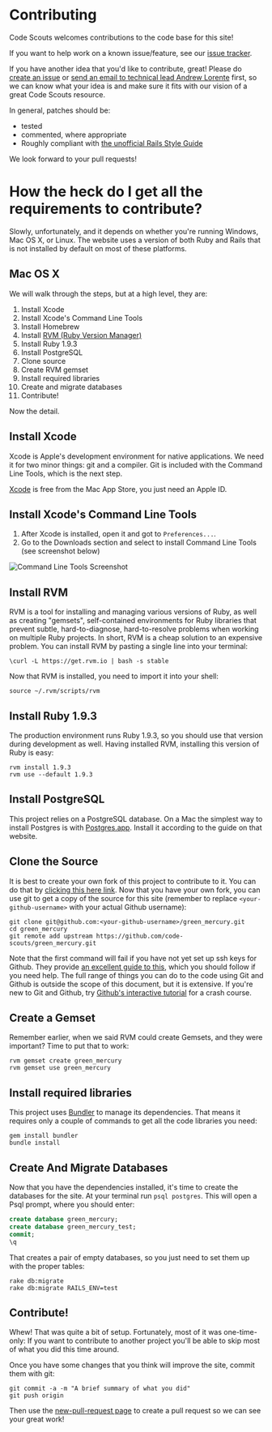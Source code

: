 Contributing
============

Code Scouts welcomes contributions to the code base for this site!

If you want to help work on a known issue/feature, see our [issue tracker](https://trello.com/b/pHnfhYyh/green-mercury-new-codescouts-website).

If you have another idea that you'd like to contribute, great! Please do [create an issue](https://github.com/code-scouts/green_mercury/issues/) or [send an email to technical lead Andrew Lorente](mailto://andrew.lorente@gmail.com) first, so we can know what your idea is and make sure it fits with our vision of a great Code Scouts resource.

In general, patches should be:
* tested
* commented, where appropriate
* Roughly compliant with [the unofficial Rails Style Guide](https://github.com/bbatsov/rails-style-guide)

We look forward to your pull requests!


How the heck do I get all the requirements to contribute?
=========================================================

Slowly, unfortunately, and it depends on whether you're running Windows, Mac OS X, or Linux.
The website uses a version of both Ruby and Rails that is not installed by default on most of these platforms.

Mac OS X
--------

We will walk through the steps, but at a high level, they are:

1. Install Xcode
1. Install Xcode's Command Line Tools
1. Install Homebrew
1. Install [RVM (Ruby Version Manager)](http://rvm.io)
1. Install Ruby 1.9.3
1. Install PostgreSQL
1. Clone source
1. Create RVM gemset
1. Install required libraries
1. Create and migrate databases
1. Contribute!

Now the detail.

Install Xcode
-------------
Xcode is Apple's development environment for native applications. We need it for two minor things: git and a compiler. Git is included with the Command Line Tools, which is the next step.

[Xcode](https://itunes.apple.com/us/app/xcode/id497799835?mt=12) is free from the Mac App Store, you just need an Apple ID.

Install Xcode's Command Line Tools
----------------------------------
1. After Xcode is installed, open it and got to `Preferences...`.
2. Go to the Downloads section and select to install Command Line Tools (see screenshot below)

![Command Line Tools Screenshot](https://raw.github.com/jeffweiss/green_mercury/add_contribution_requirements_instructions/contributing_assets/xcode_commandline_tools.png)

Install RVM
-----------
RVM is a tool for installing and managing various versions of Ruby, as well as creating "gemsets", self-contained environments for Ruby libraries that prevent subtle, hard-to-diagnose, hard-to-resolve problems when working on multiple Ruby projects. In short, RVM is a cheap solution to an expensive problem. You can install RVM by pasting a single line into your terminal:
```
\curl -L https://get.rvm.io | bash -s stable
```
Now that RVM is installed, you need to import it into your shell:
```
source ~/.rvm/scripts/rvm
```

Install Ruby 1.9.3
------------------
The production environment runs Ruby 1.9.3, so you should use that version during development as well. Having installed RVM, installing this version of Ruby is easy:
```
rvm install 1.9.3
rvm use --default 1.9.3
```

Install PostgreSQL
------------------
This project relies on a PostgreSQL database. On a Mac the simplest way to install Postgres is with [Postgres.app](http://postgresapp.com/). Install it according to the guide on that website.

Clone the Source
----------------
It is best to create your own fork of this project to contribute to it. You can do that by [clicking this here link](https://github.com/code-scouts/green_mercury/fork). Now that you have your own fork, you can use git to get a copy of the source for this site (remember to replace `<your-github-username>` with your actual Github username):
```
git clone git@github.com:<your-github-username>/green_mercury.git
cd green_mercury
git remote add upstream https://github.com/code-scouts/green_mercury.git
```
Note that the first command will fail if you have not yet set up ssh keys for Github. They provide [an excellent guide to this](https://help.github.com/articles/generating-ssh-keys), which you should follow if you need help.
The full range of things you can do to the code using Git and Github is outside the scope of this document, but it is extensive. If you're new to Git and Github, try [Github's interactive tutorial](http://try.github.io) for a crash course.

Create a Gemset
---------------
Remember earlier, when we said RVM could create Gemsets, and they were important? Time to put that to work:
```
rvm gemset create green_mercury
rvm gemset use green_mercury
```

Install required libraries
--------------------------
This project uses [Bundler](http://bundler.io/) to manage its dependencies. That means it requires only a couple of commands to get all the code libraries you need:
```
gem install bundler
bundle install
```

Create And Migrate Databases
----------------------------
Now that you have the dependencies installed, it's time to create the databases for the site. At your terminal run `psql postgres`. This will open a Psql prompt, where you should enter:
```SQL
create database green_mercury;
create database green_mercury_test;
commit;
\q
```
That creates a pair of empty databases, so you just need to set them up with the proper tables:
```
rake db:migrate
rake db:migrate RAILS_ENV=test
```

Contribute!
-----------
Whew! That was quite a bit of setup. Fortunately, most of it was one-time-only: If you want to contribute to another project you'll be able to skip most of what you did this time around.

Once you have some changes that you think will improve the site, commit them with git:
```
git commit -a -m "A brief summary of what you did"
git push origin
```
Then use the [new-pull-request page](https://github.com/code-scouts/green_mercury/compare/) to create a pull request so we can see your great work!
